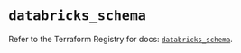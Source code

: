 # `databricks_schema`

Refer to the Terraform Registry for docs: [`databricks_schema`](https://registry.terraform.io/providers/databricks/databricks/1.87.1/docs/resources/schema).
